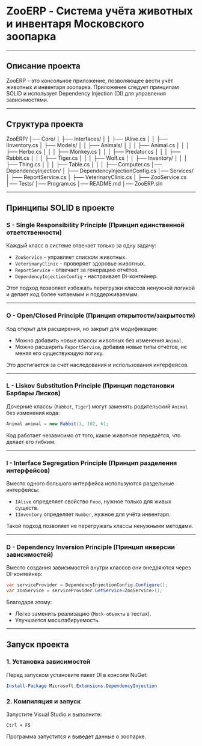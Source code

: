 ﻿# ZooERP - Система учёта животных и инвентаря Московского зоопарка

---

## Описание проекта
ZooERP - это консольное приложение, позволяющее вести учёт животных и инвентаря зоопарка.
Приложение следует принципам SOLID и использует Dependency Injection (DI) для управления зависимостями.

---

## Структура проекта
ZooERP/
│── Core/
│   ├── Interfaces/
│   │   ├── IAlive.cs
│   │   ├── IInventory.cs
│   ├── Models/
│   │   ├── Animals/
│   │   │   ├── Animal.cs
│   │   │   ├── Herbo.cs
│   │   │   ├── Monkey.cs
│   │   │   ├── Predator.cs
│   │   │   ├── Rabbit.cs
│   │   │   ├── Tiger.cs
│   │   │   ├── Wolf.cs
│   │   ├── Inventory/
│   │   │   ├── Thing.cs
│   │   │   ├── Table.cs
│   │   │   ├── Computer.cs
│── DependencyInjection/
│   ├── DependencyInjectionConfig.cs
│── Services/
│   ├── ReportService.cs
│   ├── VeterinaryClinic.cs
│   ├── ZooService.cs
│── Tests/
│── Program.cs
│── README.md
│── ZooERP.sln

---

## Принципы SOLID в проекте
### S - Single Responsibility Principle (Принцип единственной ответственности)
Каждый класс в системе отвечает только за одну задачу:
- `ZooService` - управляет списком животных.
- `VeterinaryClinic` - проверяет здоровье животных.
- `ReportService` - отвечает за генерацию отчётов.
- `DependencyInjectionConfig` - настраивает DI-контейнер.

Этот подход позволяет избежать перегрузки классов ненужной логикой и делает код более читаемым и поддерживаемым.

---

### O - Open/Closed Principle (Принцип открытости/закрытости)
Код открыт для расширения, но закрыт для модификации:
- Можно добавить новые классы животных без изменения `Animal`.
- Можно расширить `ReportService`, добавив новые типы отчётов, не меняя его существующую логику.

Это достигается за счёт наследования и использования интерфейсов.

---

### L - Liskov Substitution Principle (Принцип подстановки Барбары Лисков)
Дочерние классы (`Rabbit`, `Tiger`) могут заменять родительский `Animal` без изменения кода:
```csharp
Animal animal = new Rabbit(3, 102, 6);
```
Код работает независимо от того, какое животное передаётся, что делает его гибким.

---

### I - Interface Segregation Principle (Принцип разделения интерфейсов)
Вместо одного большого интерфейса используются раздельные интерфейсы:
- `IAlive` определяет свойство `Food`, нужное только для живых существ.
- `IInventory` определяет `Number`, нужное для учёта инвентаря.

Такой подход позволяет не перегружать классы ненужными методами.

---

### D - Dependency Inversion Principle (Принцип инверсии зависимостей)
Вместо создания зависимостей внутри классов они внедряются через DI-контейнер:
```csharp
var serviceProvider = DependencyInjectionConfig.Configure();
var zooService = serviceProvider.GetService<ZooService>();
```
Благодаря этому:
- Легко заменить реализацию (`Mock-объекты` в тестах).
- Улучшается масштабируемость.

---

## Запуск проекта
### 1. Установка зависимостей
Перед запуском установите пакет DI в консоли NuGet:
```powershell
Install-Package Microsoft.Extensions.DependencyInjection
```

### 2. Компиляция и запуск
Запустите Visual Studio и выполните:
```
Ctrl + F5
```
Программа запустится и выведет данные о зоопарке.